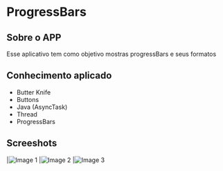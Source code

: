 # ProgressBars

## Sobre o APP 
Esse aplicativo tem como objetivo mostras progressBars e seus formatos
## Conhecimento aplicado
* Butter Knife
* Buttons
* Java (AsyncTask)
* Thread
* ProgressBars

## Screeshots

|![Image 1](https://github.com/reginaldobarreto/PROJETO/blob/master/1.png)
|![Image 2](https://github.com/reginaldobarreto/PROJETO/blob/master/2.png)
|![Image 3](https://github.com/reginaldobarreto/PROJETO/blob/master/3.png)